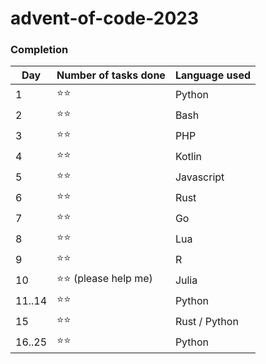# advent-of-code-2023

### Completion

| Day    | Number of tasks done | Language used |
|--------|----------------------|---------------|
| 1      | ⭐⭐                   | Python        |
| 2      | ⭐⭐                   | Bash          |
| 3      | ⭐⭐                   | PHP           |
| 4      | ⭐⭐                   | Kotlin        |
| 5      | ⭐⭐                   | Javascript    |
| 6      | ⭐⭐                   | Rust          |
| 7      | ⭐⭐                   | Go            |
| 8      | ⭐⭐                   | Lua           |
| 9      | ⭐⭐                   | R             |
| 10     | ⭐⭐ (please help me)  | Julia         |
| 11..14 | ⭐⭐                   | Python        |
| 15     | ⭐⭐                   | Rust / Python |
| 16..25 | ⭐⭐                   | Python        |
